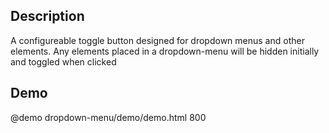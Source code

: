 <!--
@module {can.Component} dropdown-menu <dropdown-menu />
@parent spectre.components
@outline 3
-->

## Description

A configureable toggle button designed for dropdown menus and other elements.
Any elements placed in a dropdown-menu will be hidden initially and
 toggled when clicked

## Demo

@demo dropdown-menu/demo/demo.html 800
